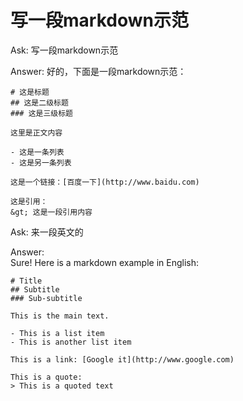 # 写一段markdown示范
Ask:
写一段markdown示范

Answer:
好的，下面是一段markdown示范：

```
# 这是标题
## 这是二级标题
### 这是三级标题

这里是正文内容

- 这是一条列表
- 这是另一条列表

这是一个链接：[百度一下](http://www.baidu.com)

这是引用：
&gt; 这是一段引用内容

```

 Ask:
来一段英文的

Answer:                            
Sure! Here is a markdown example in English:

```
# Title
## Subtitle
### Sub-subtitle

This is the main text.

- This is a list item
- This is another list item

This is a link: [Google it](http://www.google.com)

This is a quote:
> This is a quoted text

```